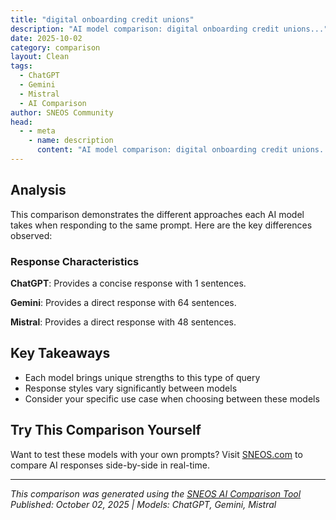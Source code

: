 ```yaml
---
title: "digital onboarding credit unions"
description: "AI model comparison: digital onboarding credit unions..."
date: 2025-10-02
category: comparison
layout: Clean
tags:
  - ChatGPT
  - Gemini
  - Mistral
  - AI Comparison
author: SNEOS Community
head:
  - - meta
    - name: description
      content: "AI model comparison: digital onboarding credit unions..."
---
```


<ChatComparison
  title="digital onboarding credit unions"
  prompt="digital onboarding credit unions"
  :responses='{
    "ChatGPT": "Digital onboarding for credit unions refers to the process of using technology to facilitate and streamline the member onboarding experience. This process allows new members to join a credit union online or via mobile applications, often without needing to visit a physical branch. Here are some key components and benefits of digital onboarding for credit unions:\n\n### Key Components of Digital Onboarding\n\n1. **User-Friendly Application Process**: \n   - Simplified online forms that can be filled out quickly.\n   - Step-by-step guidance to help new members complete their applications.\n\n2. **Identity Verification**:\n   - Use of electronic identity verification methods, such as document scanning (driver&#39;s license, passports) and biometric options (facial recognition).\n   - Integration with third-party verification services to ensure compliance and prevent fraud.\n\n3. **E-Signatures**:\n   - Implementation of electronic signatures to allow new members to sign documents digitally, making the process faster and more efficient.\n\n4. **Integration with Core Systems**:\n   - Seamless integration of onboarding systems with the credit union&#39;s core banking systems for real-time updates and information sharing.\n\n5. **Document Upload**:\n   - Ability for members to easily upload required documents directly through a secure portal or app.\n\n6. **Mobile Optimization**:\n   - Mobile-friendly applications that cater to users on smartphones and tablets, ensuring accessibility.\n\n7. **Video Conferencing**:\n   - Options for virtual meetings with credit union representatives for personalized assistance during the onboarding process.\n\n8. **Customer Relationship Management (CRM)**:\n   - Tools to track interactions with new members, providing personalized experiences and follow-ups.\n\n9. **Educational Resources**:\n   - Access to webinars, videos, and articles that provide new members with information about the credit union’s offerings, policies, and financial literacy education.\n\n### Benefits of Digital Onboarding\n\n1. **Convenience**:\n   - Members can complete applications any time of day from the comfort of their homes.\n\n2. **Speed**:\n   - Faster processing times compared to traditional methods, leading to quicker approval and account setup.\n\n3. **Cost-Effective**:\n   - Reduces the need for physical paperwork and can lower staffing costs associated with manual onboarding processes.\n\n4. **Enhanced Member Experience**:\n   - A streamlined, modern onboarding experience can improve member satisfaction and retention.\n\n5. **Increased Member Acquisition**:\n   - A smooth digital process can attract tech-savvy individuals and younger demographics who prefer online solutions.\n\n6. **Data Security**:\n   - Systems can be designed with security in mind, ensuring that personal information is securely handled and stored.\n\n7. **Regulatory Compliance**:\n   - Digital onboarding solutions can be tailored to meet regulatory requirements, including KYC (Know Your Customer) and anti-money laundering (AML) laws.\n\n### Trends in Digital Onboarding for Credit Unions\n\n- **Artificial Intelligence (AI)**: AI can be used for chatbots to assist users during the onboarding process and for predictive analytics to enhance member engagement.\n- **Omnichannel Experience**: Recognizing the need for a seamless experience across multiple touchpoints, including online, mobile, and in-branch interactions.\n- **Personalization**: Tailoring the onboarding experience based on member data to provide recommendations for products and services that best fit their needs.\n\n### Conclusion\n\nDigital onboarding is crucial for credit unions to stay competitive in an increasingly digital financial landscape. By adopting these technologies and processes, credit unions can improve efficiency, enhance member satisfaction, and attract new members effectively.",
    "Gemini": "Digital onboarding for credit unions refers to the process of new members opening accounts and accessing services online, without needing to physically visit a branch. It\u0027s a crucial component of staying competitive in today\u0027s increasingly digital world. Here\u0027s a breakdown of key aspects:\n\n**Why Digital Onboarding Matters for Credit Unions:**\n\n*   **Attract New Members:** Reaching a wider audience, especially younger demographics who prefer online interactions.\n*   **Improve Member Experience:** Providing convenience and a seamless, modern onboarding process.\n*   **Increase Efficiency:** Reducing paperwork, manual processes, and branch traffic.\n*   **Reduce Costs:** Lowering operational expenses associated with traditional onboarding.\n*   **Enhanced Security:** Implementing robust security measures to protect member data.\n*   **Competitive Advantage:** Staying relevant and competitive in the financial services landscape.\n\n**Key Components of a Digital Onboarding Process:**\n\n*   **User-Friendly Online Application:**\n    *   Mobile-responsive design: Works seamlessly on all devices.\n    *   Clear instructions and intuitive navigation.\n    *   Minimal data entry: Autofill options and integration with identity verification services.\n    *   Progress tracking: Allows users to save their progress and resume later.\n*   **Identity Verification:**\n    *   Knowledge-Based Authentication (KBA): Asking questions based on public records.\n    *   Document Verification: Uploading photos of driver\u0027s licenses, passports, or other IDs.\n    *   Facial Recognition: Matching a selfie to the photo on the uploaded ID.\n    *   Address Verification: Matching the provided address to official records.\n    *   Integration with fraud prevention databases.\n*   **Account Funding:**\n    *   Electronic transfers from other financial institutions.\n    *   Debit/Credit card funding.\n    *   Mobile check deposit.\n*   **E-Signature Capabilities:**\n    *   Allowing members to electronically sign documents and agreements.\n*   **Automated Workflow:**\n    *   Streamlining the onboarding process with automated tasks and notifications.\n    *   Reducing manual intervention and potential errors.\n*   **Personalization:**\n    *   Tailoring the onboarding experience based on member demographics and needs.\n    *   Offering personalized product recommendations.\n*   **Customer Support:**\n    *   Providing readily available support through chat, email, or phone.\n    *   Offering FAQs and tutorials to guide members through the process.\n*   **Integration with Core Banking Systems:**\n    *   Seamlessly integrating the digital onboarding platform with the credit union\u0027s core banking system.\n    *   Ensuring accurate and timely data transfer.\n*   **Compliance:**\n    *   Ensuring compliance with regulations such as KYC (Know Your Customer) and AML (Anti-Money Laundering).\n    *   Implementing robust security measures to protect member data.\n*   **Mobile App Integration:**\n    *   Integrating digital onboarding directly within the credit union\u0027s mobile app for a seamless experience.\n*   **Post-Onboarding:**\n    *   Welcoming new members with personalized messages and information about available services.\n    *   Providing ongoing support and guidance to help members make the most of their accounts.\n    *   Cross-selling relevant products and services.\n\n**Considerations for Credit Unions:**\n\n*   **Member Demographics:**  Understanding the digital literacy and preferences of your target audience.\n*   **Technology Infrastructure:** Ensuring that your existing systems can support digital onboarding.\n*   **Security and Fraud Prevention:** Implementing robust security measures to protect member data and prevent fraud.\n*   **Compliance:** Staying up-to-date with the latest regulations.\n*   **Integration with Existing Systems:** Seamlessly integrating the digital onboarding platform with your core banking system and other systems.\n*   **Budget:** Allocating sufficient resources to invest in a high-quality digital onboarding solution.\n*   **Vendor Selection:** Choosing a reputable vendor with a proven track record of success.\n*   **User Testing:** Conducting user testing to identify and address any usability issues.\n*   **Ongoing Optimization:** Continuously monitoring and optimizing the digital onboarding process to improve the member experience.\n\n**Examples of Digital Onboarding Technologies and Solutions:**\n\n*   **Fintech Companies:** Companies specializing in digital onboarding solutions for financial institutions (e.g., Alloy, MANTL, Q2, MeridianLink).\n*   **Identity Verification Platforms:** Services that verify identities using various methods (e.g., Jumio, Socure, Trulioo).\n*   **E-Signature Solutions:** Platforms that allow members to electronically sign documents (e.g., DocuSign, HelloSign).\n*   **Customer Relationship Management (CRM) Systems:**  To track and manage member interactions.\n\n**Best Practices for Digital Onboarding:**\n\n*   **Keep it simple:**  Make the process as easy and intuitive as possible.\n*   **Be transparent:**  Clearly explain the steps involved and what information is required.\n*   **Provide support:**  Offer readily available support to answer questions and address any issues.\n*   **Personalize the experience:**  Tailor the onboarding process to the individual member\u0027s needs.\n*   **Gather feedback:**  Solicit feedback from new members to identify areas for improvement.\n*   **Comply with regulations:** Ensure compliance with all relevant regulations.\n*   **Security is paramount:** Prioritize security to protect member data and prevent fraud.\n*   **Measure and optimize:** Track key metrics and continuously optimize the onboarding process.\n\n**In conclusion, digital onboarding is a critical investment for credit unions seeking to grow their membership, improve the member experience, and remain competitive. By carefully planning and implementing a well-designed digital onboarding process, credit unions can attract new members, increase efficiency, and build stronger relationships with their members.**\n",
    "Mistral": "Digital onboarding for credit unions involves leveraging technology to streamline the process of welcoming new members and setting up their accounts. This approach not only enhances the member experience but also improves operational efficiency. Here are some key components and best practices for digital onboarding in credit unions:\n\n### Key Components of Digital Onboarding\n\n1. **Online Application Forms**:\n   - **User-Friendly Interface**: Ensure the application forms are easy to navigate and complete.\n   - **Mobile Optimization**: Make sure the forms are accessible and functional on mobile devices.\n\n2. **Identity Verification**:\n   - **KYC (Know Your Customer)**: Implement robust identity verification processes, including document uploads and biometric authentication.\n   - **Fraud Detection**: Use advanced fraud detection tools to ensure the authenticity of new members.\n\n3. **Automated Workflows**:\n   - **Approval Process**: Automate the approval process to reduce wait times.\n   - **Document Generation**: Automatically generate and send necessary documents like welcome letters, terms and conditions, and account statements.\n\n4. **E-Signatures**:\n   - **Legal Compliance**: Ensure e-signatures are legally binding and compliant with regulations.\n   - **Convenience**: Allow members to sign documents electronically, reducing the need for physical paperwork.\n\n5. **Integration with Core Systems**:\n   - **Seamless Data Flow**: Integrate the onboarding process with core banking systems to ensure seamless data flow and accurate record-keeping.\n   - **Real-Time Updates**: Provide real-time updates on the status of the application and account setup.\n\n6. **Member Communication**:\n   - **Welcome Emails**: Send personalized welcome emails with essential information and next steps.\n   - **Follow-Up Communication**: Use automated follow-up emails or SMS to keep members engaged and informed.\n\n7. **Educational Resources**:\n   - **Onboarding Guides**: Provide guides and tutorials to help new members understand their accounts and services.\n   - **FAQs and Support**: Offer FAQs and easy access to customer support for any questions or issues.\n\n### Best Practices for Digital Onboarding\n\n1. **Simplify the Process**:\n   - **Minimize Steps**: Reduce the number of steps required to complete the onboarding process.\n   - **Clear Instructions**: Provide clear and concise instructions at each stage.\n\n2. **Personalize the Experience**:\n   - **Tailored Content**: Use data to personalize the onboarding experience based on the member\u0027s needs and preferences.\n   - **Segmented Communication**: Segment communication to deliver relevant information to different member groups.\n\n3. **Ensure Security and Compliance**:\n   - **Data Protection**: Implement strong data protection measures to safeguard member information.\n   - **Regulatory Compliance**: Ensure all processes comply with relevant regulations and standards.\n\n4. **Leverage Analytics**:\n   - **Track Performance**: Use analytics to track the performance of the onboarding process and identify areas for improvement.\n   - **Member Feedback**: Collect and analyze member feedback to enhance the onboarding experience.\n\n5. **Continuous Improvement**:\n   - **Regular Updates**: Regularly update the onboarding process based on feedback and performance data.\n   - **Innovation**: Stay updated with the latest technologies and trends in digital onboarding to continuously improve the process.\n\n### Benefits of Digital Onboarding\n\n1. **Enhanced Member Experience**:\n   - **Convenience**: Provides a convenient and efficient way for members to join and set up their accounts.\n   - **Engagement**: Increases member engagement through personalized and timely communication.\n\n2. **Operational Efficiency**:\n   - **Reduced Manual Work**: Automates many of the manual processes involved in onboarding, reducing errors and saving time.\n   - **Scalability**: Allows credit unions to handle a larger volume of new members without increasing staff.\n\n3. **Cost Savings**:\n   - **Lower Operational Costs**: Reduces the need for physical paperwork and manual processing, leading to cost savings.\n   - **Improved Retention**: Enhances member retention through a positive onboarding experience, reducing the cost of acquiring new members.\n\nBy implementing a robust digital onboarding process, credit unions can provide a seamless and efficient experience for new members, while also improving their operational efficiency and compliance."
  }'
  published-date="09:19"
/>

## Analysis

This comparison demonstrates the different approaches each AI model takes when responding to the same prompt. Here are the key differences observed:

### Response Characteristics

**ChatGPT**: Provides a concise response with 1 sentences. 

**Gemini**: Provides a direct response with 64 sentences. 

**Mistral**: Provides a direct response with 48 sentences. 

## Key Takeaways

- Each model brings unique strengths to this type of query
- Response styles vary significantly between models
- Consider your specific use case when choosing between these models

## Try This Comparison Yourself

Want to test these models with your own prompts? Visit [SNEOS.com](https://sneos.com) to compare AI responses side-by-side in real-time.

---

*This comparison was generated using the [SNEOS AI Comparison Tool](https://sneos.com)*
*Published: October 02, 2025 | Models: ChatGPT, Gemini, Mistral*
